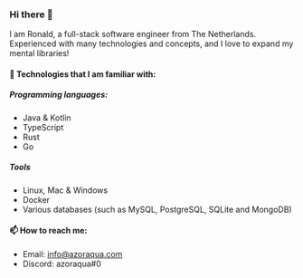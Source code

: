 ### Hi there 👋
I am Ronald, a full-stack software engineer from The Netherlands.  
Experienced with many technologies and concepts, and I love to expand my mental libraries!

#### 🔨 Technologies that I am familiar with:
##### Programming languages:
- Java & Kotlin
- TypeScript
- Rust
- Go
##### Tools
- Linux, Mac & Windows
- Docker
- Various databases (such as MySQL, PostgreSQL, SQLite and MongoDB)

#### 📫 How to reach me: 
- Email: info@azoraqua.com
- Discord: azoraqua#0
